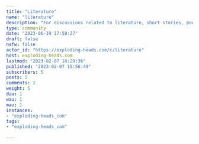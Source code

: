 ```yaml
---
title: "Literature" 
name: "literature"
description: "For discussions related to literature, short stories, poetry, and so onrelated: [!books](https://exploding-heads.com/c/books) "
type: community
date: "2023-06-19 17:59:27"
draft: false
nsfw: false
actor_id: "https://exploding-heads.com/c/literature"
host: exploding-heads.com
lastmod: "2023-02-07 18:29:36"
published: "2023-02-07 15:56:49"
subscribers: 5
posts: 5
comments: 2
weight: 5
dau: 1
wau: 1
mau: 1
instances:
- "exploding-heads_com"
tags: 
- "exploding-heads_com"

---
```

